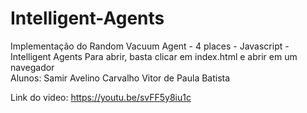 # Intelligent-Agents
Implementação do Random Vacuum Agent - 4 places - Javascript - Intelligent Agents
Para abrir, basta clicar em index.html e abrir em um navegador 
<br>
Alunos: 
Samir Avelino Carvalho
Vitor de Paula Batista

Link do video: https://youtu.be/svFF5y8iu1c

